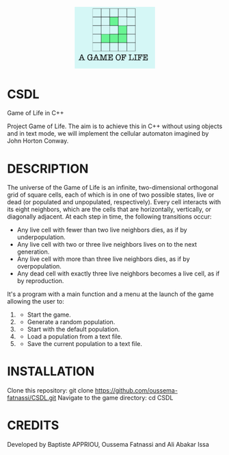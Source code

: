 <p align="center">
  <img src="https://github.com/oussema-fatnassi/CSDL/blob/main/assets/images/logo.png" alt="Game of life logo" width= "187.6" height="144.4"/>
</p>

# CSDL
Game of Life in C++

Project Game of Life. 
The aim is to achieve this in C++ without using objects and in text mode, we will implement the cellular automaton imagined by John Horton Conway.


# DESCRIPTION
The universe of the Game of Life is an infinite, two-dimensional orthogonal grid of square cells, each of which is in one of two possible states, live or dead (or populated and unpopulated, respectively). Every cell interacts with its eight neighbors, which are the cells that are horizontally, vertically, or diagonally adjacent. At each step in time, the following transitions occur:

- Any live cell with fewer than two live neighbors dies, as if by underpopulation.
- Any live cell with two or three live neighbors lives on to the next generation.
- Any live cell with more than three live neighbors dies, as if by overpopulation.
- Any dead cell with exactly three live neighbors becomes a live cell, as if by reproduction.

It's a program with a main function and a menu at the launch of the game allowing the user to:

1. - Start the game.
2. - Generate a random population.
3. - Start with the default population.
4. - Load a population from a text file.
5. - Save the current population to a text file.



# INSTALLATION
Clone this repository: git clone https://github.com/oussema-fatnassi/CSDL.git
Navigate to the game directory: cd CSDL


# CREDITS
Developed by Baptiste APPRIOU, Oussema Fatnassi and Ali Abakar Issa
